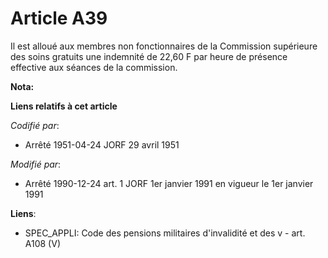 # Article A39

Il est alloué aux membres non fonctionnaires de la Commission supérieure des soins gratuits une indemnité de 22,60 F par
heure de présence effective aux séances de la commission.

**Nota:**



**Liens relatifs à cet article**

_Codifié par_:

  - Arrêté 1951-04-24 JORF 29 avril 1951

_Modifié par_:

  - Arrêté 1990-12-24 art. 1 JORF 1er janvier 1991 en vigueur le 1er janvier 1991

**Liens**:

  - SPEC_APPLI: Code des pensions militaires d'invalidité et des v - art. A108 (V)
